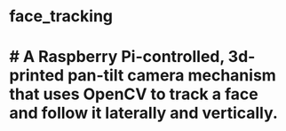 # face_tracking

# # A Raspberry Pi-controlled, 3d-printed pan-tilt camera mechanism that uses OpenCV to track a face and follow it laterally and vertically.
